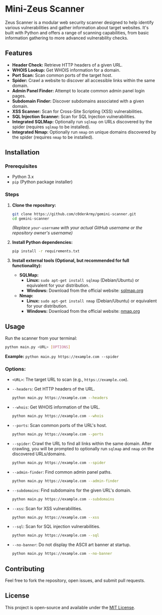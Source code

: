 # Mini-Zeus Scanner

Zeus Scanner is a modular web security scanner designed to help identify various vulnerabilities and gather information about target websites. It's built with Python and offers a range of scanning capabilities, from basic information gathering to more advanced vulnerability checks.

## Features

*   **Header Check:** Retrieve HTTP headers of a given URL.
*   **WHOIS Lookup:** Get WHOIS information for a domain.
*   **Port Scan:** Scan common ports of the target host.
*   **Spider:** Crawl a website to discover all accessible links within the same domain.
*   **Admin Panel Finder:** Attempt to locate common admin panel login pages.
*   **Subdomain Finder:** Discover subdomains associated with a given domain.
*   **XSS Scanner:** Scan for Cross-Site Scripting (XSS) vulnerabilities.
*   **SQL Injection Scanner:** Scan for SQL Injection vulnerabilities.
*   **Integrated SQLMap:** Optionally run `sqlmap` on URLs discovered by the spider (requires `sqlmap` to be installed).
*   **Integrated Nmap:** Optionally run `nmap` on unique domains discovered by the spider (requires `nmap` to be installed).

## Installation

### Prerequisites

*   Python 3.x
*   `pip` (Python package installer)

### Steps

1.  **Clone the repository:**
    ```bash
    git clone https://github.com/c0derArmy/gemini-scanner.git
    cd gemini-scanner
    ```
    *(Replace `your-username` with your actual GitHub username or the repository owner's username)*

2.  **Install Python dependencies:**
    ```bash
    pip install -r requirements.txt
    ```

3.  **Install external tools (Optional, but recommended for full functionality):**
    *   **SQLMap:**
        *   **Linux:** `sudo apt-get install sqlmap` (Debian/Ubuntu) or equivalent for your distribution.
        *   **Windows:** Download from the official website: [sqlmap.org](https://sqlmap.org/)
    *   **Nmap:**
        *   **Linux:** `sudo apt-get install nmap` (Debian/Ubuntu) or equivalent for your distribution.
        *   **Windows:** Download from the official website: [nmap.org](https://nmap.org/download.html)

## Usage

Run the scanner from your terminal:

```bash
python main.py <URL> [OPTIONS]
```

**Example:** `python main.py https://example.com --spider`

### Options:

*   `<URL>`: The target URL to scan (e.g., `https://example.com`).

*   `--headers`: Get HTTP headers of the URL.
    ```bash
    python main.py https://example.com --headers
    ```

*   `--whois`: Get WHOIS information of the URL.
    ```bash
    python main.py https://example.com --whois
    ```

*   `--ports`: Scan common ports of the URL's host.
    ```bash
    python main.py https://example.com --ports
    ```

*   `--spider`: Crawl the URL to find all links within the same domain. After crawling, you will be prompted to optionally run `sqlmap` and `nmap` on the discovered URLs/domains.
    ```bash
    python main.py https://example.com --spider
    ```

*   `--admin-finder`: Find common admin panel paths.
    ```bash
    python main.py https://example.com --admin-finder
    ```

*   `--subdomains`: Find subdomains for the given URL's domain.
    ```bash
    python main.py https://example.com --subdomains
    ```

*   `--xss`: Scan for XSS vulnerabilities.
    ```bash
    python main.py https://example.com --xss
    ```

*   `--sql`: Scan for SQL injection vulnerabilities.
    ```bash
    python main.py https://example.com --sql
    ```

*   `--no-banner`: Do not display the ASCII art banner at startup.
    ```bash
    python main.py https://example.com --no-banner
    ```

## Contributing

Feel free to fork the repository, open issues, and submit pull requests.

## License

This project is open-source and available under the [MIT License](LICENSE).
